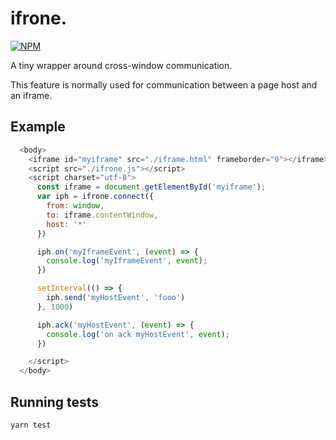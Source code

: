 # ifrone. 
[![NPM](https://img.shields.io/npm/v/ifrone.svg)](https://www.npmjs.com/package/ifrone)

A tiny wrapper around cross-window communication.

This feature is normally used for communication between a page host and an iframe.

## Example

```javascript
  <body>
    <iframe id="myiframe" src="./iframe.html" frameborder="0"></iframe>
    <script src="./ifrone.js"></script>
    <script charset="utf-8">
      const iframe = document.getElementById('myiframe');
      var iph = ifrone.connect({
        from: window,
        to: iframe.contentWindow,
        host: '*'
      })

      iph.on('myIframeEvent', (event) => {
        console.log('myIframeEvent', event);
      })

      setInterval(() => {
        iph.send('myHostEvent', 'fooo')
      }, 1000)

      iph.ack('myHostEvent', (event) => {
        console.log('on ack myHostEvent', event);
      })

    </script>
  </body>
```

## Running tests

```
yarn test
```
